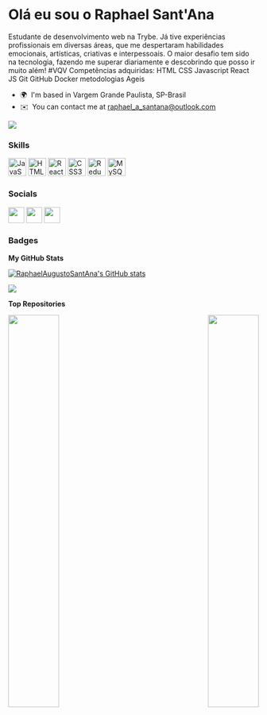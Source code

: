 Olá eu sou o Raphael Sant'Ana
=================================

Estudante de desenvolvimento web na Trybe. Já tive experiências profissionais em diversas áreas, que me despertaram habilidades emocionais, artísticas, criativas e interpessoais. O maior desafio tem sido na tecnologia, fazendo me superar diariamente e descobrindo que posso ir muito além! #VQV Competências adquiridas: HTML CSS Javascript React JS Git GitHub Docker metodologias Ageis

* 🌍  I'm based in Vargem Grande Paulista, SP-Brasil
* ✉️  You can contact me at [raphael\_a\_santana@outlook.com](mailto:raphael_a_santana@outlook.com)

<a href="https://www.github.com/RaphaelAugustoSantAna" target="_blank" rel="noreferrer"><img
src="https://img.shields.io/github/followers/RaphaelAugustoSantAna?logo=github&style=for-the-badge&color=84cc16&labelColor=1c1917" /></a>

### Skills


<p align="left">
<a href="https://developer.mozilla.org/en-US/docs/Web/JavaScript" target="_blank" rel="noreferrer"><img src="https://raw.githubusercontent.com/danielcranney/readme-generator/main/public/icons/skills/javascript-colored.svg" width="36" height="36" alt="JavaScript" /></a>
<a href="https://developer.mozilla.org/en-US/docs/Glossary/HTML5" target="_blank" rel="noreferrer"><img src="https://raw.githubusercontent.com/danielcranney/readme-generator/main/public/icons/skills/html5-colored.svg" width="36" height="36" alt="HTML5" /></a>
<a href="https://reactjs.org/" target="_blank" rel="noreferrer"><img src="https://raw.githubusercontent.com/danielcranney/readme-generator/main/public/icons/skills/react-colored.svg" width="36" height="36" alt="React" /></a>
<a href="https://www.w3.org/TR/CSS/#css" target="_blank" rel="noreferrer"><img src="https://raw.githubusercontent.com/danielcranney/readme-generator/main/public/icons/skills/css3-colored.svg" width="36" height="36" alt="CSS3" /></a>
<a href="https://redux.js.org/" target="_blank" rel="noreferrer"><img src="https://raw.githubusercontent.com/danielcranney/readme-generator/main/public/icons/skills/redux-colored.svg" width="36" height="36" alt="Redux" /></a>
<a href="https://www.mysql.com/" target="_blank" rel="noreferrer"><img src="https://raw.githubusercontent.com/danielcranney/readme-generator/main/public/icons/skills/mysql-colored.svg" width="36" height="36" alt="MySQL" /></a>
</p>


### Socials

<p align="left"> <a href="https://www.codepen.io/raphaelaugustosantana" target="_blank" rel="noreferrer"><img src="https://raw.githubusercontent.com/danielcranney/readme-generator/main/public/icons/socials/codepen.svg" width="32" height="32" /></a> <a href="https://www.github.com/RaphaelAugustoSantAna" target="_blank" rel="noreferrer"><img src="https://raw.githubusercontent.com/danielcranney/readme-generator/main/public/icons/socials/github.svg" width="32" height="32" /></a> <a href="https://www.linkedin.com/in/raphael-sant-ana/" target="_blank" rel="noreferrer"><img src="https://raw.githubusercontent.com/danielcranney/readme-generator/main/public/icons/socials/linkedin.svg" width="32" height="32" /></a></p>

### Badges

<b>My GitHub Stats</b>

<a href="http://www.github.com/RaphaelAugustoSantAna"><img src="https://github-readme-stats.vercel.app/api?username=RaphaelAugustoSantAna&show_icons=true&hide=&count_private=true&title_color=10b981&text_color=0891b2&icon_color=84cc16&bg_color=1c1917&hide_border=true&show_icons=true" alt="RaphaelAugustoSantAna's GitHub stats" /></a>

<a href="http://www.github.com/RaphaelAugustoSantAna"><img src="https://github-readme-streak-stats.herokuapp.com/?user=RaphaelAugustoSantAna&stroke=0891b2&background=1c1917&ring=10b981&fire=10b981&currStreakNum=0891b2&currStreakLabel=10b981&sideNums=0891b2&sideLabels=0891b2&dates=0891b2&hide_border=true" /></a>

<b>Top Repositories</b>

<div width="100%" align="center"><a href="https://github.com/RaphaelAugustoSantAna/calculadora-de-gorjetas" align="left"><img align="left" width="45%" src="https://github-readme-stats.vercel.app/api/pin/?username=RaphaelAugustoSantAna&repo=calculadora-de-gorjetas&title_color=10b981&text_color=0891b2&icon_color=84cc16&bg_color=1c1917&hide_border=true&locale=en" /></a><a href="https://github.com/RaphaelAugustoSantAna/trybe-exercicios" align="right"><img align="right" width="45%" src="https://github-readme-stats.vercel.app/api/pin/?username=RaphaelAugustoSantAna&repo=trybe-exercicios&title_color=10b981&text_color=0891b2&icon_color=84cc16&bg_color=1c1917&hide_border=true&locale=en" /></a></div><br /><br /><br /><br /><br /><br /><br />
